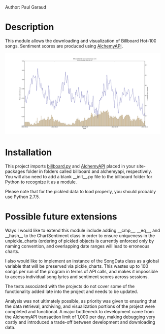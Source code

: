 Author: Paul Garaud

# Description
This module allows the downloading and visualization of Billboard Hot-100 songs. Sentiment scores are produced using [AlchemyAPI](http://www.alchemyapi.com/api/calling-the-api/).

![Song sentiment between May 2010 and December 2014](https://github.com/circld/SongSentiment/blob/master/figure_1.png?raw=true)

# Installation
This project imports [billboard.py](https://github.com/guoguo12/billboard-charts) and [AlchemyAPI](https://github.com/AlchemyAPI/alchemyapi_python) placed in your site-packages folder in folders called billboard and alchemyapi, respectively. You will also need to add a blank \_\_init\_\_.py file to the billboard folder for Python to recognize it as a module.

Please note that for the pickled data to load properly, you should probably use Python 2.7.5.

# Possible future extensions
Ways I would like to extend this module include adding \_\_cmp\_\_, \_\_eq\_\_, and \_\_hash\_\_ to the ChartSentiment class in order to ensure uniqueness in the unpickle_charts (ordering of pickled objects is currently enforced only by naming convention, and overlapping date ranges will lead to erroneous charts.

I also would like to implement an instance of the SongData class as a global variable that will be preserved via pickle_charts. This wastes up to 100 songs per run of the program in terms of API calls, and makes it impossible to access individual song lyrics and sentiment scores across sessions.

The tests associated with the projects do not cover some of the functionality added late into the project and needs to be updated.

Analysis was not ultimately possible, as priority was given to ensuring that the data retrieval, archiving, and visualization portions of the project were completed and functional. A major bottleneck to development came from the AlchemyAPI transaction limit of 1,000 per day, making debugging very costly and introduced a trade-off between development and downloading data.
